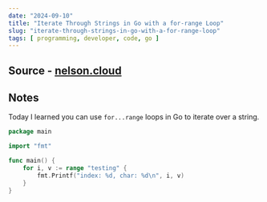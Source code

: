 ```yaml
---
date: "2024-09-10"
title: "Iterate Through Strings in Go with a for-range Loop"
slug: "iterate-through-strings-in-go-with-a-for-range-loop"
tags: [ programming, developer, code, go ]
---
```




## Source - [nelson.cloud][1]

## Notes

Today I learned you can use `for...range` loops in Go to iterate over a string.

```go
package main

import "fmt"

func main() {
	for i, v := range "testing" {
		fmt.Printf("index: %d, char: %d\n", i, v)
	}
}
```



  [1]: https://nelson.cloud/iterate-through-strings-in-go-with-a-for-range-loop/
